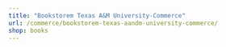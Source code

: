 ```yaml
---
title: "Bookstorem Texas A&M University-Commerce"
url: /commerce/bookstorem-texas-aandm-university-commerce/
shop: books
---
```

